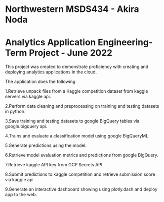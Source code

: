 # Northwestern MSDS434 - Akira Noda
# Analytics Application Engineering- Term Project - June 2022

This project was created to demonstrate proficiency with creating and deploying analytics applications in the cloud.



The application does the following:

1.Retrieve unpack files from a Kaggle competition dataset from kaggle servers via kaggle api.

2.Perform data cleaning and preprocessing on training and testing datasets in python.

3.Save training and testing datasets to google BigQuery tables via google.bigquery api.

4.Trains and evaluate a classification model using google BigQueryML.

5.Generate predictions using the model.

6.Retrieve model evaluation metrics and predictions from google BigQuery.

7.Retrieve kaggle API key from GCP Secrets API.

8.Submit predictions to kaggle competition and retrieve submission score via kaggle api.

9.Generate an interactive dashboard showing using plotly.dash and deploy app to the web.
